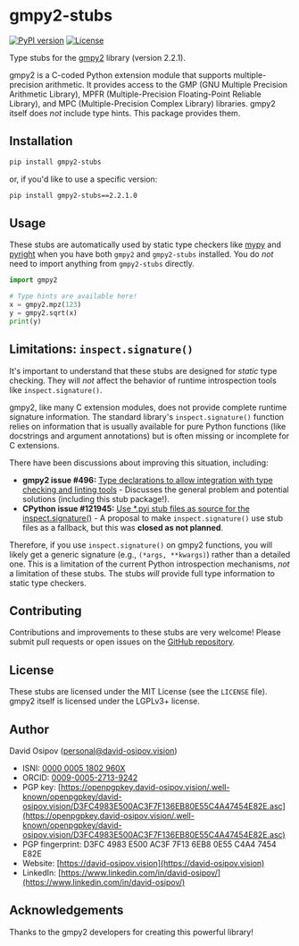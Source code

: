 # gmpy2-stubs

[![PyPI version](https://badge.fury.io/py/gmpy2-stubs.svg?icon=si%3Apython&icon_color=%23ffffff)](https://badge.fury.io/py/gmpy2-stubs)
[![License](https://img.shields.io/badge/license-MIT-green)](LICENSE)

Type stubs for the [gmpy2](https://pypi.org/project/gmpy2/) library (version 2.2.1).

gmpy2 is a C-coded Python extension module that supports multiple-precision arithmetic. It provides access to the GMP (GNU Multiple Precision Arithmetic Library), MPFR (Multiple-Precision Floating-Point Reliable Library), and MPC (Multiple-Precision Complex Library) libraries. gmpy2 itself does *not* include type hints. This package provides them.

## Installation

```bash
pip install gmpy2-stubs
```

or, if you'd like to use a specific version:

```bash
pip install gmpy2-stubs==2.2.1.0
```

## Usage

These stubs are automatically used by static type checkers like [mypy](https://mypy-lang.org/) and [pyright](https://github.com/microsoft/pyright) when you have both `gmpy2` and `gmpy2-stubs` installed. You do *not* need to import anything from `gmpy2-stubs` directly.

```python
import gmpy2

# Type hints are available here!
x = gmpy2.mpz(123)
y = gmpy2.sqrt(x)
print(y)
```

## Limitations: `inspect.signature()`

It's important to understand that these stubs are designed for *static* type checking.  They will *not* affect the behavior of runtime introspection tools like `inspect.signature()`.

gmpy2, like many C extension modules, does not provide complete runtime signature information.  The standard library's `inspect.signature()` function relies on information that is usually available for pure Python functions (like docstrings and argument annotations) but is often missing or incomplete for C extensions.

There have been discussions about improving this situation, including:

*   **gmpy2 issue #496:** [Type declarations to allow integration with type checking and linting tools](https://github.com/aleaxit/gmpy/issues/496) - Discusses the general problem and potential solutions (including this stub package!).
*   **CPython issue #121945:** [Use *.pyi stub files as source for the inspect.signature()](https://github.com/python/cpython/issues/121945) - A proposal to make `inspect.signature()` use stub files as a fallback, but this was **closed as not planned**.

Therefore, if you use `inspect.signature()` on gmpy2 functions, you will likely get a generic signature (e.g., `(*args, **kwargs)`) rather than a detailed one.  This is a limitation of the current Python introspection mechanisms, *not* a limitation of these stubs.  The stubs *will* provide full type information to static type checkers.

## Contributing

Contributions and improvements to these stubs are very welcome!  Please submit pull requests or open issues on the [GitHub repository](<YOUR GITHUB REPO URL HERE>).

## License

These stubs are licensed under the MIT License (see the `LICENSE` file). gmpy2 itself is licensed under the LGPLv3+ license.

## Author

David Osipov (personal@david-osipov.vision)

*   ISNI: [0000 0005 1802 960X](https://isni.org/isni/000000051802960X)
*   ORCID: [0009-0005-2713-9242](https://orcid.org/0009-0005-2713-9242)
*   PGP key: [https://openpgpkey.david-osipov.vision/.well-known/openpgpkey/david-osipov.vision/D3FC4983E500AC3F7F136EB80E55C4A47454E82E.asc](https://openpgpkey.david-osipov.vision/.well-known/openpgpkey/david-osipov.vision/D3FC4983E500AC3F7F136EB80E55C4A47454E82E.asc)
*   PGP fingerprint: D3FC 4983 E500 AC3F 7F13 6EB8 0E55 C4A4 7454 E82E
*   Website: [https://david-osipov.vision](https://david-osipov.vision)
*   LinkedIn: [https://www.linkedin.com/in/david-osipov/](https://www.linkedin.com/in/david-osipov/)

## Acknowledgements

Thanks to the gmpy2 developers for creating this powerful library!
